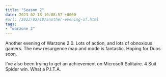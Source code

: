 ```yaml
---
title: "Season 2"
date: 2023-02-18 10:08:57 +0000
#url: /2023/02/18/another-evening-of.html
tags:
- "warzone 2"
---
```

Another evening of Warzone 2.0. Lots of action, and lots of obnoxious gamers.  The new resurgence map and mode is fantastic. Hoping for Duos soon. 

I’ve also been trying to get an achievement on Microsoft Solitaire. 4 Suit Spider win. What a P.I.T.A.  